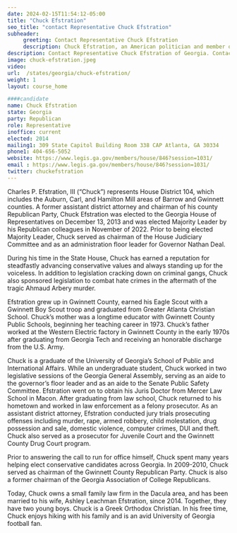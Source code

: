 ```yaml
---
date: 2024-02-15T11:54:12-05:00
title: "Chuck Efstration"
seo_title: "contact Representative Chuck Efstration"
subheader:
     greeting: Contact Representative Chuck Efstration
     description: Chuck Efstration, an American politician and member of the Republican Party, has been serving as a member of the Georgia House of Representatives, representing District 104, since assuming office on January 13, 2013.
description: Contact Representative Chuck Efstration of Georgia. Contact information for Chuck Efstration includes email address, phone number, and mailing address.
image: chuck-efstration.jpeg
video:
url:  /states/georgia/chuck-efstration/
weight: 1
layout: course_home

####candidate
name: Chuck Efstration
state: Georgia
party: Republican
role: Representative
inoffice: current
elected: 2014
mailing1: 309 State Capitol Building Room 338 CAP Atlanta, GA 30334
phone1: 404-656-5052
website: https://www.legis.ga.gov/members/house/846?session=1031/
email : https://www.legis.ga.gov/members/house/846?session=1031/
twitter: chuckefstration
---
```


Charles P. Efstration, III (“Chuck”) represents House District 104, which includes the Auburn, Carl, and Hamilton Mill areas of Barrow and Gwinnett counties. A former assistant district attorney and chairman of his county Republican Party, Chuck Efstration was elected to the Georgia House of Representatives on December 13, 2013 and was elected Majority Leader by his Republican colleagues in November of 2022. Prior to being elected Majority Leader, Chuck served as chairman of the House Judiciary Committee and as an administration floor leader for Governor Nathan Deal.

During his time in the State House, Chuck has earned a reputation for steadfastly advancing conservative values and always standing up for the voiceless. In addition to legislation cracking down on criminal gangs, Chuck also sponsored legislation to combat hate crimes in the aftermath of the tragic Ahmaud Arbery murder.

Efstration grew up in Gwinnett County, earned his Eagle Scout with a Gwinnett Boy Scout troop and graduated from Greater Atlanta Christian School. Chuck’s mother was a longtime educator with Gwinnett County Public Schools, beginning her teaching career in 1973. Chuck’s father worked at the Western Electric factory in Gwinnett County in the early 1970s after graduating from Georgia Tech and receiving an honorable discharge from the U.S. Army.

Chuck is a graduate of the University of Georgia’s School of Public and International Affairs. While an undergraduate student, Chuck worked in two legislative sessions of the Georgia General Assembly, serving as an aide to the governor’s floor leader and as an aide to the Senate Public Safety Committee. Efstration went on to obtain his Juris Doctor from Mercer Law School in Macon. After graduating from law school, Chuck returned to his hometown and worked in law enforcement as a felony prosecutor. As an assistant district attorney, Efstration conducted jury trials prosecuting offenses including murder, rape, armed robbery, child molestation, drug possession and sale, domestic violence, computer crimes, DUI and theft. Chuck also served as a prosecutor for Juvenile Court and the Gwinnett County Drug Court program.

Prior to answering the call to run for office himself, Chuck spent many years helping elect conservative candidates across Georgia. In 2009-2010, Chuck served as chairman of the Gwinnett County Republican Party. Chuck is also a former chairman of the Georgia Association of College Republicans.

Today, Chuck owns a small family law firm in the Dacula area, and has been married to his wife, Ashley Leachman Efstration, since 2014. Together, they have two young boys. Chuck is a Greek Orthodox Christian. In his free time, Chuck enjoys hiking with his family and is an avid University of Georgia football fan.
